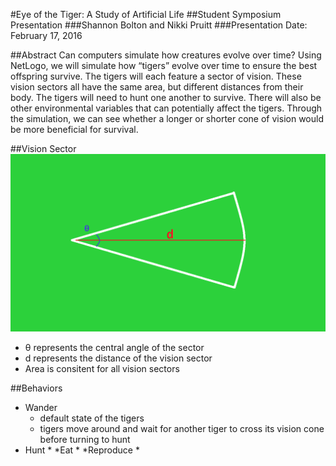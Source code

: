 #Eye of the Tiger: A  Study of Artificial Life
##Student Symposium Presentation 
###Shannon Bolton and Nikki Pruitt
###Presentation Date: February 17, 2016

##Abstract
Can computers simulate how creatures evolve over time? Using NetLogo, we will simulate how “tigers” evolve over time to ensure the best offspring survive. The tigers will each feature a sector of vision. These vision sectors all have the same area, but different distances from their body. The tigers will need to hunt one another to survive. There will also be other environmental variables that can potentially affect the tigers. Through the simulation, we can see whether a longer or shorter cone of vision would be more beneficial for survival. 

##Vision Sector
![alt text](https://github.com/nikkipruitt/Symposium-Presentation/blob/master/cone.png "Vision Sector")
* θ represents the central angle of the sector 
* d represents the distance of the vision sector
* Area is consitent for all vision sectors

##Behaviors
* Wander
  * default state of the tigers
  * tigers move around and wait for another tiger to cross its vision cone before turning to hunt
* Hunt
  *
*Eat
  *
*Reproduce
  *

